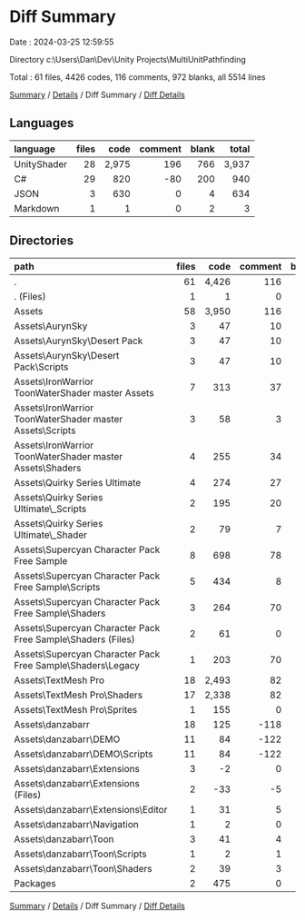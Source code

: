 # Diff Summary

Date : 2024-03-25 12:59:55

Directory c:\\Users\\Dan\\Dev\\Unity Projects\\MultiUnitPathfinding

Total : 61 files,  4426 codes, 116 comments, 972 blanks, all 5514 lines

[Summary](results.md) / [Details](details.md) / Diff Summary / [Diff Details](diff-details.md)

## Languages
| language | files | code | comment | blank | total |
| :--- | ---: | ---: | ---: | ---: | ---: |
| UnityShader | 28 | 2,975 | 196 | 766 | 3,937 |
| C# | 29 | 820 | -80 | 200 | 940 |
| JSON | 3 | 630 | 0 | 4 | 634 |
| Markdown | 1 | 1 | 0 | 2 | 3 |

## Directories
| path | files | code | comment | blank | total |
| :--- | ---: | ---: | ---: | ---: | ---: |
| . | 61 | 4,426 | 116 | 972 | 5,514 |
| . (Files) | 1 | 1 | 0 | 2 | 3 |
| Assets | 58 | 3,950 | 116 | 968 | 5,034 |
| Assets\\AurynSky | 3 | 47 | 10 | 15 | 72 |
| Assets\\AurynSky\\Desert Pack | 3 | 47 | 10 | 15 | 72 |
| Assets\\AurynSky\\Desert Pack\\Scripts | 3 | 47 | 10 | 15 | 72 |
| Assets\\IronWarrior ToonWaterShader master Assets | 7 | 313 | 37 | 89 | 439 |
| Assets\\IronWarrior ToonWaterShader master Assets\\Scripts | 3 | 58 | 3 | 18 | 79 |
| Assets\\IronWarrior ToonWaterShader master Assets\\Shaders | 4 | 255 | 34 | 71 | 360 |
| Assets\\Quirky Series Ultimate | 4 | 274 | 27 | 54 | 355 |
| Assets\\Quirky Series Ultimate\\_Scripts | 2 | 195 | 20 | 38 | 253 |
| Assets\\Quirky Series Ultimate\\_Shader | 2 | 79 | 7 | 16 | 102 |
| Assets\\Supercyan Character Pack Free Sample | 8 | 698 | 78 | 122 | 898 |
| Assets\\Supercyan Character Pack Free Sample\\Scripts | 5 | 434 | 8 | 97 | 539 |
| Assets\\Supercyan Character Pack Free Sample\\Shaders | 3 | 264 | 70 | 25 | 359 |
| Assets\\Supercyan Character Pack Free Sample\\Shaders (Files) | 2 | 61 | 0 | 16 | 77 |
| Assets\\Supercyan Character Pack Free Sample\\Shaders\\Legacy | 1 | 203 | 70 | 9 | 282 |
| Assets\\TextMesh Pro | 18 | 2,493 | 82 | 646 | 3,221 |
| Assets\\TextMesh Pro\\Shaders | 17 | 2,338 | 82 | 644 | 3,064 |
| Assets\\TextMesh Pro\\Sprites | 1 | 155 | 0 | 2 | 157 |
| Assets\\danzabarr | 18 | 125 | -118 | 42 | 49 |
| Assets\\danzabarr\\DEMO | 11 | 84 | -122 | 31 | -7 |
| Assets\\danzabarr\\DEMO\\Scripts | 11 | 84 | -122 | 31 | -7 |
| Assets\\danzabarr\\Extensions | 3 | -2 | 0 | 0 | -2 |
| Assets\\danzabarr\\Extensions (Files) | 2 | -33 | -5 | -4 | -42 |
| Assets\\danzabarr\\Extensions\\Editor | 1 | 31 | 5 | 4 | 40 |
| Assets\\danzabarr\\Navigation | 1 | 2 | 0 | 0 | 2 |
| Assets\\danzabarr\\Toon | 3 | 41 | 4 | 11 | 56 |
| Assets\\danzabarr\\Toon\\Scripts | 1 | 2 | 1 | 1 | 4 |
| Assets\\danzabarr\\Toon\\Shaders | 2 | 39 | 3 | 10 | 52 |
| Packages | 2 | 475 | 0 | 2 | 477 |

[Summary](results.md) / [Details](details.md) / Diff Summary / [Diff Details](diff-details.md)